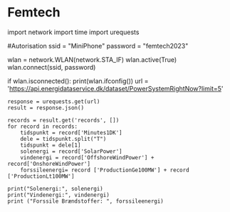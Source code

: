 # Femtech

import network
import time
import urequests


#Autorisation
ssid = "MiniPhone"
password = "femtech2023"

wlan = network.WLAN(network.STA_IF)
wlan.active(True)
wlan.connect(ssid, password)

if wlan.isconnected():
    print(wlan.ifconfig())
    url = 'https://api.energidataservice.dk/dataset/PowerSystemRightNow?limit=5'

    response = urequests.get(url)
    result = response.json()

    records = result.get('records', [])
    for record in records:
        tidspunkt = record['Minutes1DK']
        dele = tidspunkt.split("T")
        tidspunkt = dele[1]
        solenergi = record['SolarPower']
        vindenergi = record['OffshoreWindPower'] + record['OnshoreWindPower']
        forssileenergi= record ['ProductionGe100MW'] + record ['ProductionLt100MW']
        
    print("Solenergi:", solenergi) 
    print("Vindenergi:", vindenergi)
    print ("Forssile Brændstoffer: ", forssileenergi)





